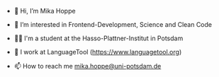 - 👋 Hi, I’m Mika Hoppe
- 👀 I’m interested in Frontend-Development, Science and Clean Code
- 🧑‍🎓 I'm a student at the Hasso-Plattner-Institut in Potsdam
- 🌱 I work at LanguageTool (https://www.languagetool.org)

- 📫 How to reach me mika.hoppe@uni-potsdam.de
